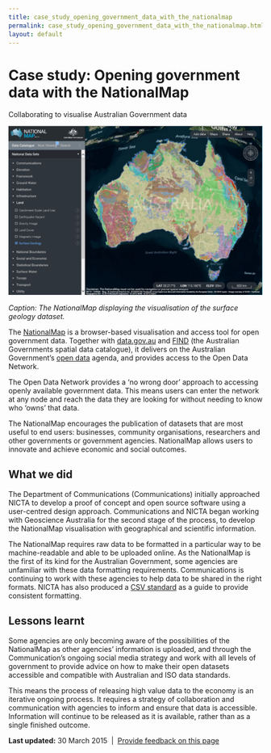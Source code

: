 ```yaml
---
title: case_study_opening_government_data_with_the_nationalmap
permalink: case_study_opening_government_data_with_the_nationalmap.html
layout: default
---
```

Case study: Opening government data with the NationalMap
========================================================

Collaborating to visualise Australian Government data

![](../sites/g/files/net466/f/styles/large/public/nationalmap.png%3Fitok=xyXalpjN)

*Caption: The NationalMap displaying the visualisation of the surface geology dataset.*

The [NationalMap](http://nationalmap.gov.au/) is a browser-based visualisation and access tool for open government data. Together with [data.gov.au](http://data.gov.au/) and [FIND](http://find.ga.gov.au/) (the Australian Governments spatial data catalogue), it delivers on the Australian Government’s [open data](foi_act_and_information_publication_scheme.md) agenda, and provides access to the Open Data Network.

The Open Data Network provides a ‘no wrong door’ approach to accessing openly available government data. This means users can enter the network at any node and reach the data they are looking for without needing to know who ‘owns’ that data.

The NationalMap encourages the publication of datasets that are most useful to end users: businesses, community organisations, researchers and other governments or government agencies. NationalMap allows users to innovate and achieve economic and social outcomes.

What we did
-----------

The Department of Communications (Communications) initially approached NICTA to develop a proof of concept and open source software using a user-centred design approach. Communications and NICTA began working with Geoscience Australia for the second stage of the process, to develop the NationalMap visualisation with geographical and scientific information.

The NationalMap requires raw data to be formatted in a particular way to be machine-readable and able to be uploaded online. As the NationalMap is the first of its kind for the Australian Government, some agencies are unfamiliar with these data formatting requirements. Communications is continuing to work with these agencies to help data to be shared in the right formats. NICTA has also produced a [CSV standard](http://terria.io/DataProviders/csv-geo-au/) as a guide to provide consistent formatting.

Lessons learnt
--------------

Some agencies are only becoming aware of the possibilities of the NationalMap as other agencies’ information is uploaded, and through the Communication’s ongoing social media strategy and work with all levels of government to provide advice on how to make their open datasets accessible and compatible with Australian and ISO data standards.

This means the process of releasing high value data to the economy is an iterative ongoing process. It requires a strategy of collaboration and communication with agencies to inform and ensure that data is accessible. Information will continue to be released as it is available, rather than as a single finished outcome.

**Last updated:** 30 March 2015  |  [Provide feedback on this page](../feedback%3Furl_from=CasestudyNationalMap.html)

